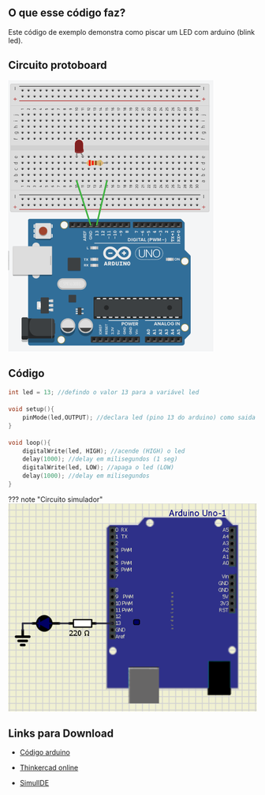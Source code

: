 
## O que esse código faz?

Este código de exemplo demonstra como piscar um LED com arduino (blink led).


## Circuito protoboard

![](hello1.PNG)


## Código

```c
int led = 13; //defindo o valor 13 para a variável led

void setup(){
    pinMode(led,OUTPUT); //declara led (pino 13 do arduino) como saida (OUTPUT)
}
    
void loop(){
    digitalWrite(led, HIGH); //acende (HIGH) o led
    delay(1000); //delay em milisegundos (1 seg)
    digitalWrite(led, LOW); //apaga o led (LOW)
    delay(1000); //delay em milisegundos
}
```
??? note "Circuito simulador"
    ![](hello.PNG)


## Links para Download

* [Código arduino](hello.ino) 

* [Thinkercad online](https://www.tinkercad.com/things/4e6ZDm63O2D-swanky-robo-blad/editel?sharecode=MftwpiXu-ym4ISoTz_QquJtsnkLvIIlr9fNjBM0J8LI)

* [SimulIDE](hello.simu)
